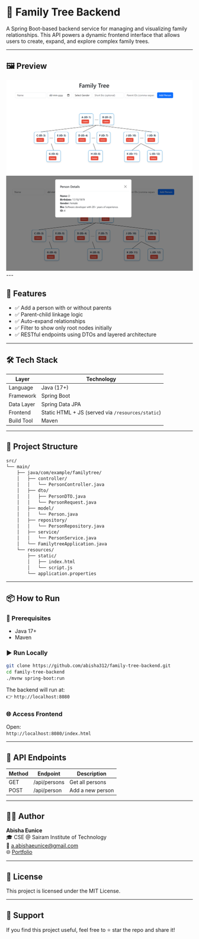 # 🌳 Family Tree Backend

A Spring Boot-based backend service for managing and visualizing family relationships. This API powers a dynamic frontend interface that allows users to create, expand, and explore complex family trees.

---

## 🖼 Preview

<img src="new_fly1.png" alt="Family Tree Demo" width="600"/>
<img src="new_fly2.png" alt="Family Tree Demo" width="600"/>
---

## 🚀 Features

- ✅ Add a person with or without parents  
- ✅ Parent-child linkage logic  
- ✅ Auto-expand relationships  
- ✅ Filter to show only root nodes initially  
- ✅ RESTful endpoints using DTOs and layered architecture  

---

## 🛠 Tech Stack

| Layer        | Technology                                        |
|--------------|---------------------------------------------------|
| Language     | Java (17+)                                        |
| Framework    | Spring Boot                                       |
| Data Layer   | Spring Data JPA                                   |
| Frontend     | Static HTML + JS (served via `/resources/static`) |
| Build Tool   | Maven                                             |

---

## 📁 Project Structure

```
src/
└── main/
    ├── java/com/example/familytree/
    │   ├── controller/
    │   │   └── PersonController.java
    │   ├── dto/
    │   │   ├── PersonDTO.java
    │   │   └── PersonRequest.java
    │   ├── model/
    │   │   └── Person.java
    │   ├── repository/
    │   │   └── PersonRepository.java
    │   ├── service/
    │   │   └── PersonService.java
    │   └── FamilytreeApplication.java
    └── resources/
        ├── static/
        │   ├── index.html
        │   └── script.js
        └── application.properties
```

---

## 📦 How to Run

### 🧪 Prerequisites
- Java 17+
- Maven

### ▶️ Run Locally

```bash
git clone https://github.com/abisha312/family-tree-backend.git
cd family-tree-backend
./mvnw spring-boot:run
```

The backend will run at:  
👉 `http://localhost:8080`

### 🌐 Access Frontend  
Open:  
`http://localhost:8080/index.html`

---

## 📮 API Endpoints

| Method | Endpoint           | Description             |
|--------|--------------------|-------------------------|
| GET    | /api/persons       | Get all persons         |
| POST   | /api/person        | Add a new person        |

---

## 🙋‍♀️ Author

**Abisha Eunice**  
🎓 CSE @ Sairam Institute of Technology  
📧 [a.abishaeunice@gmail.com](mailto:a.abishaeunice@gmail.com)  
🌐 [Portfolio](https://685acf5b83a91844cfd5ff76--whimsical-starburst-4459cc.netlify.app/main.html)

---

## 📄 License

This project is licensed under the MIT License.

---

## 🌟 Support

If you find this project useful, feel free to ⭐ star the repo and share it!
